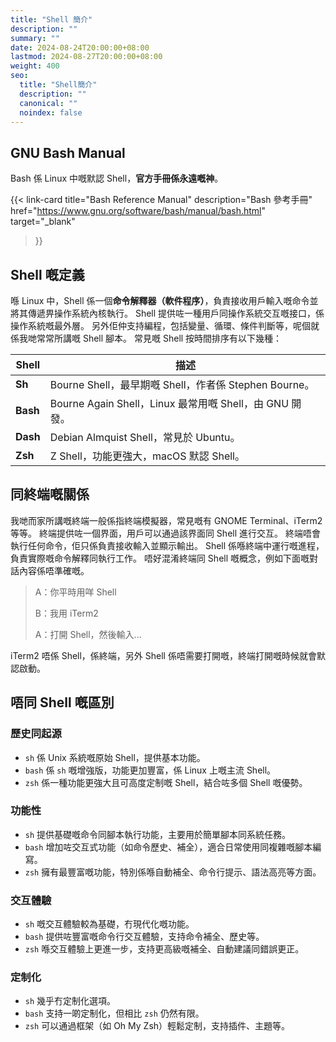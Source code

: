 ```yaml
---
title: "Shell 簡介"
description: ""
summary: ""
date: 2024-08-24T20:00:00+08:00
lastmod: 2024-08-27T20:00:00+08:00
weight: 400
seo:
  title: "Shell簡介"
  description: ""
  canonical: ""
  noindex: false
---
```


## GNU Bash Manual

Bash 係 Linux 中嘅默認 Shell，**官方手冊係永遠嘅神**。

{{< link-card
  title="Bash Reference Manual"
  description="Bash 參考手冊"
  href="https://www.gnu.org/software/bash/manual/bash.html"
  target="_blank"
>}}

## Shell 嘅定義

喺 Linux 中，Shell 係一個**命令解釋器（軟件程序）**，負責接收用戶輸入嘅命令並將其傳遞畀操作系統內核執行。
Shell 提供咗一種用戶同操作系統交互嘅接口，係操作系統嘅最外層。
另外佢仲支持編程，包括變量、循環、條件判斷等，呢個就係我哋常常所講嘅 Shell 腳本。
常見嘅 Shell 按時間排序有以下幾種：

| Shell | 描述 |
| --- | --- |
| **Sh** | Bourne Shell，最早期嘅 Shell，作者係 Stephen Bourne。 |
| **Bash** | Bourne Again Shell，Linux 最常用嘅 Shell，由 GNU 開發。 |
| **Dash** | Debian Almquist Shell，常見於 Ubuntu。 |
| **Zsh** | Z Shell，功能更強大，macOS 默認 Shell。 |

## 同終端嘅關係

我哋而家所講嘅終端一般係指終端模擬器，常見嘅有 GNOME Terminal、iTerm2 等等。
終端提供咗一個界面，用戶可以通過該界面同 Shell 進行交互。
終端唔會執行任何命令，佢只係負責接收輸入並顯示輸出。
Shell 係喺終端中運行嘅進程，負責實際嘅命令解釋同執行工作。
唔好混淆終端同 Shell 嘅概念，例如下面嘅對話內容係唔準確嘅。

> A：你平時用咩 Shell
>
> B：我用 iTerm2
>
> A：打開 Shell，然後輸入...

iTerm2 唔係 Shell，係終端，另外 Shell 係唔需要打開嘅，終端打開嘅時候就會默認啟動。

## 唔同 Shell 嘅區別

### 歷史同起源

* `sh` 係 Unix 系統嘅原始 Shell，提供基本功能。
* `bash` 係 `sh` 嘅增強版，功能更加豐富，係 Linux 上嘅主流 Shell。
* `zsh` 係一種功能更強大且可高度定制嘅 Shell，結合咗多個 Shell 嘅優勢。

### 功能性

* `sh` 提供基礎嘅命令同腳本執行功能，主要用於簡單腳本同系統任務。
* `bash` 增加咗交互式功能（如命令歷史、補全），適合日常使用同複雜嘅腳本編寫。
* `zsh` 擁有最豐富嘅功能，特別係喺自動補全、命令行提示、語法高亮等方面。

### 交互體驗

* `sh` 嘅交互體驗較為基礎，冇現代化嘅功能。
* `bash` 提供咗豐富嘅命令行交互體驗，支持命令補全、歷史等。
* `zsh` 喺交互體驗上更進一步，支持更高級嘅補全、自動建議同錯誤更正。

### 定制化

* `sh` 幾乎冇定制化選項。
* `bash` 支持一啲定制化，但相比 `zsh` 仍然有限。
* `zsh` 可以通過框架（如 Oh My Zsh）輕鬆定制，支持插件、主題等。
